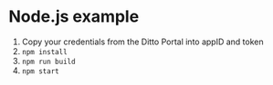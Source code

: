 # Node.js example

1. Copy your credentials from the Ditto Portal into appID and token
2. `npm install`
3. `npm run build`
4. `npm start`
